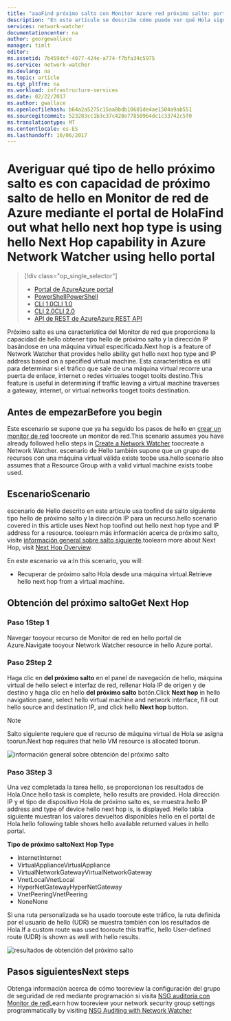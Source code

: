```yaml
---
title: "aaaFind próximo salto con Monitor Azure red próximo salto: portal de Azure | Documentos de Microsoft"
description: "En este artículo se describe cómo puede ver qué Hola siguiente tipo de salto es y dirección ip mediante el uso de salto siguiente Hola portal de Azure"
services: network-watcher
documentationcenter: na
author: georgewallace
manager: timlt
editor: 
ms.assetid: 7b459dcf-4077-424e-a774-f7bfa34c5975
ms.service: network-watcher
ms.devlang: na
ms.topic: article
ms.tgt_pltfrm: na
ms.workload: infrastructure-services
ms.date: 02/22/2017
ms.author: gwallace
ms.openlocfilehash: b64a2a5275c15aa8bdb10601de4ae1504a9ab551
ms.sourcegitcommit: 523283cc1b3c37c428e77850964dc1c33742c5f0
ms.translationtype: MT
ms.contentlocale: es-ES
ms.lasthandoff: 10/06/2017
---
```

# <a name="find-out-what-hello-next-hop-type-is-using-hello-next-hop-capability-in-azure-network-watcher-using-hello-portal"></a><span data-ttu-id="3de65-103">Averiguar qué tipo de hello próximo salto es con capacidad de próximo salto de hello en Monitor de red de Azure mediante el portal de Hola</span><span class="sxs-lookup"><span data-stu-id="3de65-103">Find out what hello next hop type is using hello Next Hop capability in Azure Network Watcher using hello portal</span></span>

> [!div class="op_single_selector"]
> - [<span data-ttu-id="3de65-104">Portal de Azure</span><span class="sxs-lookup"><span data-stu-id="3de65-104">Azure portal</span></span>](network-watcher-check-next-hop-portal.md)
> - [<span data-ttu-id="3de65-105">PowerShell</span><span class="sxs-lookup"><span data-stu-id="3de65-105">PowerShell</span></span>](network-watcher-check-next-hop-powershell.md)
> - [<span data-ttu-id="3de65-106">CLI 1.0</span><span class="sxs-lookup"><span data-stu-id="3de65-106">CLI 1.0</span></span>](network-watcher-check-next-hop-cli-nodejs.md)
> - [<span data-ttu-id="3de65-107">CLI 2.0</span><span class="sxs-lookup"><span data-stu-id="3de65-107">CLI 2.0</span></span>](network-watcher-check-next-hop-cli.md)
> - [<span data-ttu-id="3de65-108">API de REST de Azure</span><span class="sxs-lookup"><span data-stu-id="3de65-108">Azure REST API</span></span>](network-watcher-check-next-hop-rest.md)

<span data-ttu-id="3de65-109">Próximo salto es una característica del Monitor de red que proporciona la capacidad de hello obtener tipo hello de próximo salto y la dirección IP basándose en una máquina virtual especificada.</span><span class="sxs-lookup"><span data-stu-id="3de65-109">Next hop is a feature of Network Watcher that provides hello ability get hello next hop type and IP address based on a specified virtual machine.</span></span> <span data-ttu-id="3de65-110">Esta característica es útil para determinar si el tráfico que sale de una máquina virtual recorre una puerta de enlace, internet o redes virtuales tooget tooits destino.</span><span class="sxs-lookup"><span data-stu-id="3de65-110">This feature is useful in determining if traffic leaving a virtual machine traverses a gateway, internet, or virtual networks tooget tooits destination.</span></span>

## <a name="before-you-begin"></a><span data-ttu-id="3de65-111">Antes de empezar</span><span class="sxs-lookup"><span data-stu-id="3de65-111">Before you begin</span></span>

<span data-ttu-id="3de65-112">Este escenario se supone que ya ha seguido los pasos de hello en [crear un monitor de red](network-watcher-create.md) toocreate un monitor de red.</span><span class="sxs-lookup"><span data-stu-id="3de65-112">This scenario assumes you have already followed hello steps in [Create a Network Watcher](network-watcher-create.md) toocreate a Network Watcher.</span></span> <span data-ttu-id="3de65-113">escenario de Hello también supone que un grupo de recursos con una máquina virtual válida existe toobe usa.</span><span class="sxs-lookup"><span data-stu-id="3de65-113">hello scenario also assumes that a Resource Group with a valid virtual machine exists toobe used.</span></span>

## <a name="scenario"></a><span data-ttu-id="3de65-114">Escenario</span><span class="sxs-lookup"><span data-stu-id="3de65-114">Scenario</span></span>

<span data-ttu-id="3de65-115">escenario de Hello descrito en este artículo usa toofind de salto siguiente tipo hello de próximo salto y la dirección IP para un recurso.</span><span class="sxs-lookup"><span data-stu-id="3de65-115">hello scenario covered in this article uses Next hop toofind out hello next hop type and IP address for a resource.</span></span> <span data-ttu-id="3de65-116">toolearn más información acerca de próximo salto, visite [información general sobre salto siguiente](network-watcher-next-hop-overview.md).</span><span class="sxs-lookup"><span data-stu-id="3de65-116">toolearn more about Next Hop, visit [Next Hop Overview](network-watcher-next-hop-overview.md).</span></span>

<span data-ttu-id="3de65-117">En este escenario va a:</span><span class="sxs-lookup"><span data-stu-id="3de65-117">In this scenario, you will:</span></span>

* <span data-ttu-id="3de65-118">Recuperar de próximo salto Hola desde una máquina virtual.</span><span class="sxs-lookup"><span data-stu-id="3de65-118">Retrieve hello next hop from a virtual machine.</span></span>

## <a name="get-next-hop"></a><span data-ttu-id="3de65-119">Obtención del próximo salto</span><span class="sxs-lookup"><span data-stu-id="3de65-119">Get Next Hop</span></span>

### <a name="step-1"></a><span data-ttu-id="3de65-120">Paso 1</span><span class="sxs-lookup"><span data-stu-id="3de65-120">Step 1</span></span>

<span data-ttu-id="3de65-121">Navegar tooyour recurso de Monitor de red en hello portal de Azure.</span><span class="sxs-lookup"><span data-stu-id="3de65-121">Navigate tooyour Network Watcher resource in hello Azure portal.</span></span>

### <a name="step-2"></a><span data-ttu-id="3de65-122">Paso 2</span><span class="sxs-lookup"><span data-stu-id="3de65-122">Step 2</span></span>

<span data-ttu-id="3de65-123">Haga clic en **del próximo salto** en el panel de navegación de hello, máquina virtual de hello select e interfaz de red, rellenar Hola IP de origen y de destino y haga clic en hello **del próximo salto** botón.</span><span class="sxs-lookup"><span data-stu-id="3de65-123">Click **Next hop** in hello navigation pane, select hello virtual machine and network interface, fill out hello source and destination IP, and click hello **Next hop** button.</span></span>

> [!NOTE]
> <span data-ttu-id="3de65-124">Salto siguiente requiere que el recurso de máquina virtual de Hola se asigna toorun.</span><span class="sxs-lookup"><span data-stu-id="3de65-124">Next hop requires that hello VM resource is allocated toorun.</span></span>

![información general sobre obtención del próximo salto][1]

### <a name="step-3"></a><span data-ttu-id="3de65-126">Paso 3</span><span class="sxs-lookup"><span data-stu-id="3de65-126">Step 3</span></span>

<span data-ttu-id="3de65-127">Una vez completada la tarea hello, se proporcionan los resultados de Hola.</span><span class="sxs-lookup"><span data-stu-id="3de65-127">Once hello task is complete, hello results are provided.</span></span> <span data-ttu-id="3de65-128">Hola dirección IP y el tipo de dispositivo Hola de próximo salto es, se muestra.</span><span class="sxs-lookup"><span data-stu-id="3de65-128">hello IP address and type of device hello next hop is, is displayed.</span></span> <span data-ttu-id="3de65-129">Hello tabla siguiente muestran los valores devueltos disponibles hello en el portal de Hola.</span><span class="sxs-lookup"><span data-stu-id="3de65-129">hello following table shows hello available returned values in hello portal.</span></span>

<span data-ttu-id="3de65-130">**Tipo de próximo salto**</span><span class="sxs-lookup"><span data-stu-id="3de65-130">**Next Hop Type**</span></span>

* <span data-ttu-id="3de65-131">Internet</span><span class="sxs-lookup"><span data-stu-id="3de65-131">Internet</span></span>
* <span data-ttu-id="3de65-132">VirtualAppliance</span><span class="sxs-lookup"><span data-stu-id="3de65-132">VirtualAppliance</span></span>
* <span data-ttu-id="3de65-133">VirtualNetworkGateway</span><span class="sxs-lookup"><span data-stu-id="3de65-133">VirtualNetworkGateway</span></span>
* <span data-ttu-id="3de65-134">VnetLocal</span><span class="sxs-lookup"><span data-stu-id="3de65-134">VnetLocal</span></span>
* <span data-ttu-id="3de65-135">HyperNetGateway</span><span class="sxs-lookup"><span data-stu-id="3de65-135">HyperNetGateway</span></span>
* <span data-ttu-id="3de65-136">VnetPeering</span><span class="sxs-lookup"><span data-stu-id="3de65-136">VnetPeering</span></span>
* <span data-ttu-id="3de65-137">None</span><span class="sxs-lookup"><span data-stu-id="3de65-137">None</span></span>

<span data-ttu-id="3de65-138">Si una ruta personalizada se ha usado tooroute este tráfico, la ruta definida por el usuario de hello (UDR) se muestra también con los resultados de Hola.</span><span class="sxs-lookup"><span data-stu-id="3de65-138">If a custom route was used tooroute this traffic, hello User-defined route (UDR) is shown as well with hello results.</span></span>

![resultados de obtención del próximo salto][2]

## <a name="next-steps"></a><span data-ttu-id="3de65-140">Pasos siguientes</span><span class="sxs-lookup"><span data-stu-id="3de65-140">Next steps</span></span>

<span data-ttu-id="3de65-141">Obtenga información acerca de cómo tooreview la configuración del grupo de seguridad de red mediante programación si visita [NSG auditoría con Monitor de red](network-watcher-nsg-auditing-powershell.md)</span><span class="sxs-lookup"><span data-stu-id="3de65-141">Learn how tooreview your network security group settings programmatically by visiting [NSG Auditing with Network Watcher](network-watcher-nsg-auditing-powershell.md)</span></span>

[1]: ./media/network-watcher-check-next-hop-portal/figure1.png
[2]: ./media/network-watcher-check-next-hop-portal/figure2.png














